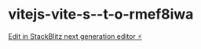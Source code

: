 # vitejs-vite-s--t-o-rmef8iwa

[Edit in StackBlitz next generation editor ⚡️](https://stackblitz.com/~/github.com/KaiserAccount/vitejs-vite-s--t-o-rmef8iwa)